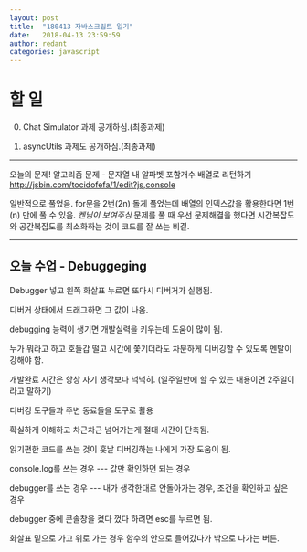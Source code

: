 ```yaml
---
layout: post
title:  "180413 자바스크립트 일기"
date:   2018-04-13 23:59:59
author: redant
categories: javascript
---
```


# 할 일 


0. Chat Simulator 과제 공개하심.(최종과제)

1. asyncUtils 과제도 공개하심.(최종과제)

---

오늘의 문제! 알고리즘 문제 - 문자열 내 알파벳 포함개수 배열로 리턴하기
http://jsbin.com/tocidofefa/1/edit?js,console

일반적으로 풀었음. for문을 2번(2n) 돌게 풀었는데 배열의 인덱스값을 활용한다면 1번(n) 만에 풀 수 있음. *켄님이 보여주심*
문제를 풀 때 우선 문제해결을 했다면 시간복잡도와 공간복잡도를 최소화하는 것이 코드를 잘 쓰는 비결.

---


## 오늘 수업 - Debuggeging

Debugger 넣고 왼쪽 화살표 누르면 또다시 디버거가 실행됨.

디버거 상태에서 드래그하면 그 값이 나옴.

debugging 능력이 생기면 개발실력을 키우는데 도움이 많이 됨.

누가 뭐라고 하고 호들갑 떨고 시간에 쫓기더라도 차분하게 디버깅할 수 있도록 멘탈이 강해야 함.

개발완료 시간은 항상 자기 생각보다 넉넉히. (일주일만에 할 수 있는 내용이면 2주일이라고 말하기)

디버깅 도구들과 주변 동료들을 도구로 활용

확실하게 이해하고 차근차근 넘어가는게 절대 시간이 단축됨.

읽기편한 코드를 쓰는 것이 훗날 디버깅하는 나에게 가장 도움이 됨.


console.log를 쓰는 경우 --- 값만 확인하면 되는 경우

debugger를 쓰는 경우 --- 내가 생각한대로 안돌아가는 경우, 조건을 확인하고 싶은 경우

debugger 중에 콘솔창을 켰다 껐다 하려면 esc를 누르면 됨.

화살표 밑으로 가고 위로 가는 경우 함수의 안으로 들어갔다가 밖으로 나가는 버튼.

